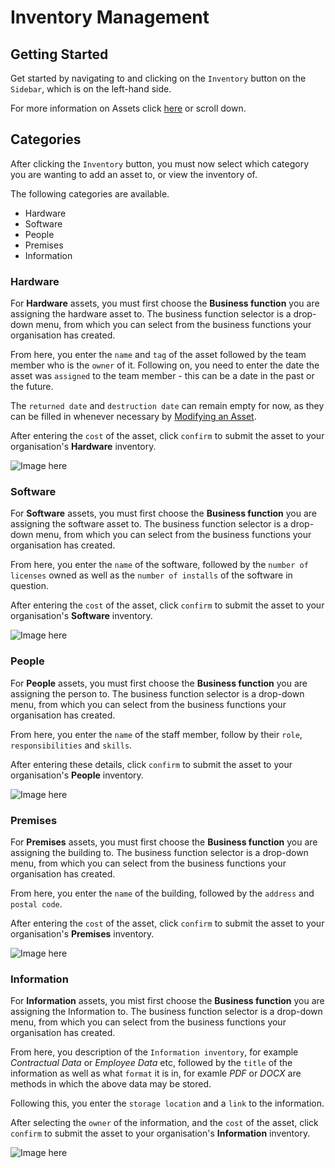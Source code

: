 # Inventory Management

## Getting Started
Get started by navigating to and clicking on the `Inventory` button on the `Sidebar`, which is on the left-hand side.

For more information on Assets click [here][Assets] or scroll down.

## Categories
After clicking the `Inventory` button, you must now select which category you are wanting to add an asset to, or view the inventory of.

The following categories are available.
+ Hardware
+ Software
+ People
+ Premises
+ Information

### Hardware
For **Hardware** assets, you must first choose the **Business function** you are assigning the hardware asset to. The business function selector is a drop-down menu, from which you can select from the business functions your organisation has created.

From here, you enter the `name` and `tag` of the asset followed by the team member who is the `owner` of it. Following on, you need to enter the date the asset was `assigned` to the team member - this can be a date in the past or the future.

The `returned date` and `destruction date` can remain empty for now, as they can be filled in whenever necessary by [Modifying an Asset][].

After entering the `cost` of the asset, click `confirm` to submit the asset to your organisation's **Hardware** inventory.

![Image here](https://imssystems.tech/assets/images/docs/img.png "Completed Hardware Asset Form")

### Software
For **Software** assets, you must first choose the **Business function** you are assigning the software asset to. The business function selector is a drop-down menu, from which you can select from the business functions your organisation has created.

From here, you enter the `name` of the software, followed by the `number of licenses` owned as well as the `number of installs` of the software in question.

After entering the `cost` of the asset, click `confirm` to submit the asset to your organisation's **Software** inventory.

![Image here](https://imssystems.tech/assets/images/docs/img.png "Completed Software Asset Form.png")

### People
For **People** assets, you must first choose the **Business function** you are assigning the person to. The business function selector is a drop-down menu, from which you can select from the business functions your organisation has created.

From here, you enter the `name` of the staff member, follow by their `role`, `responsibilities` and `skills`.

After entering these details, click `confirm` to submit the asset to your organisation's **People** inventory.

![Image here](https://imssystems.tech/assets/images/docs/img.png "Completed People Asset Form.png")

### Premises
For **Premises** assets, you must first choose the **Business function** you are assigning the building to. The business function selector is a drop-down menu, from which you can select from the business functions your organisation has created.

From here, you enter the `name` of the building, followed by the `address` and `postal code`.

After entering the `cost` of the asset, click `confirm` to submit the asset to your organisation's **Premises** inventory.

![Image here](https://imssystems.tech/assets/images/docs/img.png "Completed Premises Asset Form.png")

### Information
For **Information** assets, you mist first choose the **Business function** you are assigning the Information to. The business function selector is a drop-down menu, from which you can select from the business functions your organisation has created.

From here, you description of the `Information inventory`, for example *Contractual Data* or *Employee Data* etc, followed by the `title` of the information as well as what `format` it is in, for examle *PDF* or *DOCX* are methods in which the above data may be stored.

Following this, you enter the `storage location` and a `link` to the information.

After selecting the `owner` of the information, and the `cost` of the asset, click `confirm` to submit the asset to your organisation's **Information** inventory.

![Image here](https://imssystems.tech/assets/images/docs/img.png "Completed Information Asset Form.png")


[Assets]: #assets "Link to ##Assets"
[Modifying an Asset]: #modifying-an-asset "Link to ####Modifying an Asset"
[Backup]: link/to/backup/guide "Link to Backup Guide"